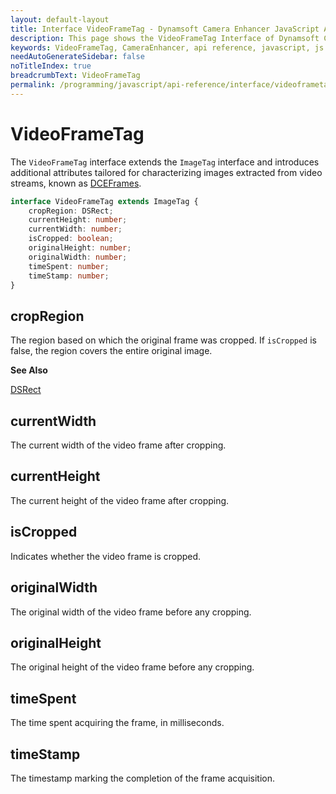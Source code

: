 ```yaml
---
layout: default-layout
title: Interface VideoFrameTag - Dynamsoft Camera Enhancer JavaScript API
description: This page shows the VideoFrameTag Interface of Dynamsoft Camera Enhancer JavaScript SDK.
keywords: VideoFrameTag, CameraEnhancer, api reference, javascript, js
needAutoGenerateSidebar: false
noTitleIndex: true
breadcrumbText: VideoFrameTag
permalink: /programming/javascript/api-reference/interface/videoframetag.html
---
```


# VideoFrameTag

The `VideoFrameTag` interface extends the `ImageTag` interface and introduces additional attributes tailored for characterizing images extracted from video streams, known as [DCEFrames](./dceframe.md).

```typescript
interface VideoFrameTag extends ImageTag {
    cropRegion: DSRect;
    currentHeight: number;
    currentWidth: number;
    isCropped: boolean;
    originalHeight: number;
    originalWidth: number;
    timeSpent: number;
    timeStamp: number;
}
```

## cropRegion

The region based on which the original frame was cropped. If `isCropped` is false, the region covers the entire original image.

**See Also**

[DSRect](https://www.dynamsoft.com/capture-vision/docs/web/programming/javascript/api-reference/core/basic-structures/ds-rect.html)

## currentWidth

The current width of the video frame after cropping.

## currentHeight

The current height of the video frame after cropping.

## isCropped

Indicates whether the video frame is cropped.

## originalWidth

The original width of the video frame before any cropping.

## originalHeight

The original height of the video frame before any cropping.

## timeSpent

The time spent acquiring the frame, in milliseconds.

## timeStamp

The timestamp marking the completion of the frame acquisition.
  